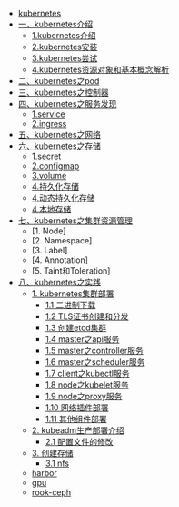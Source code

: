 * [kubernetes](README.md)
* [一、kubernetes介绍](entering/README.md)
  * [1.kubernetes介绍](entering/chapter01.md)
  * [2.kubernetes安装](entering/chapter02.md)
  * [3.kubernetes尝试](entering/chapter03.md)
  * [4.kubernetes资源对象和基本概念解析](entering/chapter04.md)
* [二、kubernetes之pod](pods/README.md)
* [三、kubernetes之控制器](controllers/README.md)
* [四、kubernetes之服务发现](service-discovery/README.md)
  * [1.service](service-discovery/service.md)
  * [2.ingress](service-discovery/ingress.md)
* [五、kubernetes之网络](networkings/README.md)
* [六、kubernetes之存储](storage/README.md)
  * [1.secret](storage/secret.md)
  * [2.configmap](storage/configmap.md)
  * [3.volume](storage/volume.md)
  * [4.持久化存储](storage/persistent-volume.md)
  * [4.动态持久化存储](storage/storageclass.md)
  * [4.本地存储](storage/local-persistent-storage.md)
* [七、kubernetes之集群资源管理](cluster-resources/README.md)
  * [1. Node]
  * [2. Namespace]
  * [3. Label]
  * [4. Annotation]
  * [5. Taint和Toleration]
* [八、kubernetes之实践](practice/README.md)
  * [1. kubernetes集群部署](pratice/README.md)
    * [1.1 二进制下载](practice/kubernetes-colony/chapter01.md)
    * [1.2 TLS证书创建和分发](practice/kubernetes-colony/chapter02.md)
    * [1.3 创建etcd集群](practice/kubernetes-colony/chapter03.md)
    * [1.4 master之api服务](practice/kubernetes-colony/chapter04.md)
    * [1.5 master之controller服务](practice/kubernetes-colony/chapter05.md)
    * [1.6 master之scheduler服务](practice/kubernetes-colony/chapter06.md)
    * [1.7 client之kubectl服务](practice/kubernetes-colony/chapter07.md)
    * [1.8 node之kubelet服务](practice/kubernetes-colony/chapter08.md)
    * [1.9 node之proxy服务](practice/kubernetes-colony/chapter09.md)
    * [1.10 网络插件部署](practice/kubernetes-colony/chapter10.md)
    * [1.11 其他组件部署](practice/kubernetes-colony/chapter11.md)
  * [2. kubeadm生产部署介绍](practice/kubeadm-colony/README.md)
    * [2.1 配置文件的修改](practice/kubeadm-colony/chapter01.md)
  * [3. 创建存储](practice/storage/README.md)
    * [3.1 nfs](practice/storage/nfs/nfs.md)
  * [harbor](practice/harbor/README.md)
  * [gpu](practice/nvidia/README.md)
  * [rook-ceph](practice/rook/ceph/README.md)
